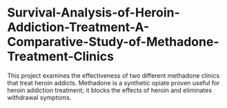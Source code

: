 # Survival-Analysis-of-Heroin-Addiction-Treatment-A-Comparative-Study-of-Methadone-Treatment-Clinics
This project examines the effectiveness of two different methadone clinics that treat heroin addicts. Methadone is a synthetic opiate proven useful for heroin addiction treatment; it blocks the effects of heroin and eliminates withdrawal symptoms.
